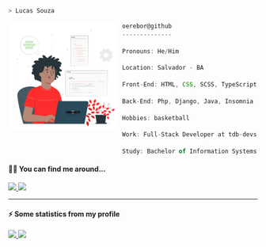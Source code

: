 ```zsh
> Lucas Souza
```

<img src="assets/img/erebor.svg" align="left" width="220" style="margin-right: 10px" />

```typescript
oerebor@github
--------------

Pronouns: He/Him

Location: Salvador - BA

Front-End: HTML, CSS, SCSS, TypeScript, Javascript, React, Next

Back-End: Php, Django, Java, Insomnia

Hobbies: basketball

Work: Full-Stack Developer at tdb-devs

Study: Bachelor of Information Systems - fourth semester, Ignite by Rocketseat 
```

#### 🐱‍👤 You can find me around...

<left>
   <a href="https://open.spotify.com/user/911l5k0lyqc6ll6i6hhxhgan8">
      <img src="https://img.shields.io/badge/Spotify-1ED760?&style=for-the-badge&logo=spotify&logoColor=white" height="25px" />
   </a>
   <a href="https://www.linkedin.com/in/lucas-souza-dev/">
      <img src="https://img.shields.io/badge/LinkedIn-0077B5?style=for-the-badge&logo=linkedin&logoColor=white" height="25px" />
   </a>
</left>

<hr />

#### ⚡ Some statistics from my profile

<div>
  <a href="https://github.com/deverebor">
  <img height="180em" src="https://github-readme-stats.vercel.app/api?username=deverebor&show_icons=true&theme=dark&include_all_commits=true&count_private=true"/>
  <img height="180em" src="https://github-readme-stats.vercel.app/api/top-langs/?username=deverebor&layout=compact&langs_count=6&theme=dark"/>
</div>

